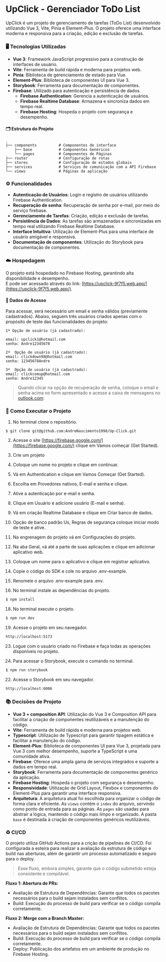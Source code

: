 # UpClick - Gerenciador ToDo List

UpClick é um projeto de gerenciamento de tarefas (ToDo List) desenvolvido utilizando Vue 3, Vite, Pinia e Element-Plus. O projeto oferece uma interface moderna e responsiva para a criação, edição e exclusão de tarefas.

### 🖥️ Tecnologias Utilizadas

- **Vue 3**: Framework JavaScript progressivo para a construção de interfaces de usuário.
- **Vite**: Ferramenta de build rápida e moderna para projetos web.
- **Pinia**: Biblioteca de gerenciamento de estado para Vue.
- **Element-Plus**: Biblioteca de componentes UI para Vue 3.
- **Storybook**: Ferramenta para documentação de componentes.
- **Firebase**: Utilizado para autenticação e persistência de dados.
    - **Firebase Authentication**: Gerencia a autenticação de usuários.
    - **Firebase Realtime Database**: Armazena e sincroniza dados em tempo real.
    - **Firebase Hosting**: Hospeda o projeto com segurança e desempenho.

#### 🗂️ Estrutura do Projeto
    .
    ├── components          # Componentes de interface
        ├── base            # Componentes Genéricos
        └── pages           # Componentes de Páginas
    ├── router              # Configuração de rotas
    ├── stores              # Configuração de estados globais
    ├── services            # Serviços de comunicação com a API Firebase
    └── views               # Páginas da aplicação

### ⚙️ Funcionalidades

- **Autenticação de Usuários**: Login e registro de usuários utilizando Firebase Authentication.
- **Recuperação de senha**: Recuperação de senha por e-mail, por meio do serviço firebase.
- **Gerenciamento de Tarefas**: Criação, edição e exclusão de tarefas.
- **Persistência de Dados**: As tarefas são armazenadas e sincronizadas em tempo real utilizando Firebase Realtime Database.
- **Interface Intuitiva**: Utilização de Element-Plus para uma interface de usuário amigável e responsiva.
- **Documentação de componentes**: Utilização do Storybook para documentação de componentes.

### ☁️ Hospedagem

O projeto está hospedado no Firebase Hosting, garantindo alta disponibilidade e desempenho.<br> 
E pode ser acessado através do link: [https://upclick-9f7f5.web.app/](https://upclick-9f7f5.web.app/).

#### 📝 Dados de Acesso

Para acessar, será necessário um email e senha válidos (previamente cadastrados). Abaixo, seguem três usuários criados apenas com o propósito de teste das funcionalidades do projeto:

```
1º Opção de usuário (já cadastrado):

email: upclick1@hotmail.com
senha: Andre12345678
```

```
2º  Opção de usuário (já cadastrado):
email: clickdown98@hotmail.com
senha: 12345678Andre
```

```
3º  Opção de usuário (já cadastrado):
email: clickcomup@hotmail.com
senha: Andre12345 
```

> Quando clicar na opção de recuperação de senha, coloque o email e senha acima no form apresentado e acesse a caixa de mensagens no [outlook.com](https://outlook.com): <br>


### 🚀 Como Executar o Projeto

1. No terminal clone o repositório.

```bash
$ git clone git@github.com:AndreNascimento1998/Up-Click.git
```

2. Acesse o site [https://firebase.google.com/](https://firebase.google.com/) clique em Vamos começar (Get Started).

3. Crie um projeto

4. Coloque um nome no projeto e clique em continuar.

5. Vá em Authentication e clique em Vamos Começar (Get Started).

6. Escolha em Provedores nativos, E-mail e senha e clique.

7. Ative a autenticação por e-mail e senha.

8. Clique em Usuário e adicione usuário (E-mail e senha).

9. Vá em criação Realtime Database e clique em Criar banco de dados.

10. Opção de banco padrão Us, Regras de segurança coloque iniciar modo de teste e ative. 

11. Na engrenagem do projeto vá em Configurações do projeto.

12. Na aba Geral, vá até a parte de suas aplicações e clique em adicionar aplicativo web.

13. Coloque um nome para o aplicativo e clique em registrar aplicativo.

14. Copie o código do SDK e cole no arquivo .env-example.

16. Renomeie o arquivo .env-example para .env.

17. No terminal instale as dependências do projeto.

```bash
$ npm install
```

18. No terminal execute o projeto.

```bash
$ npm run dev
```

19. Acesse o projeto em seu navegador.

```bash
http://localhost:5173
```

23. Logue com o usuário criado no Firebase e faça todas as operações disponíveis no projeto.

21. Para acessar o Storybook, execute o comando no terminal.

```bash
$ npm run storybook
```

22. Acesse o Storybook em seu navegador.

```bash
http://localhost:6006
```



### 📚 Decisões de Projeto

- **Vue 3 + composition API**: Utilização do Vue 3 e Composition API para facilitar a criação de componentes reutilizáveis e a manutenção do código.
- **Vite**: Ferramenta de build rápida e moderna para projetos web.
- **Typescript**: Utilização de Typescript para garantir tipagem estática e facilitar a manutenção do código.
- **Element-Plus**: Biblioteca de componentes UI para Vue 3, projetada para Vue 3 com melhor desempenho, suporte a TypeScript e uma comunidade ativa.
- **Firebase**: Oferece uma ampla gama de serviços integrados e suporte a dados em tempo real.
- **Storybook**: Ferramenta para documentação de componentes genérico da aplicação.
- **Firebase Hosting**: Hospeda o projeto com segurança e desempenho.
- **Responsividade**: Utilização de Grid Layout, Flexbox e componentes do Element-Plus para garantir uma interface responsiva.
- **Arquitetura**: A arquitetura atual foi escolhida para organizar o código de forma clara e eficiente. As `views` contêm o `index` do arquivo, servindo como ponto de entrada para as páginas. As `pages` são usadas para abstrair a lógica, mantendo o código mais limpo e organizado. A pasta `base` é destinada à criação de componentes genéricos reutilizáveis.

### ♻️ CI/CD

O projeto utiliza GitHub Actions para a crição de pipelines de CI/CD. Foi configurada a esteira para realizar a avaliação da estrutura de código e build nas aberturas, além de garantir um processo automatizado e seguro para o deploy.

> Esse fluxo, embora simples, garante que o código submetido esteja consistente e compilável.

**Fluxo 1: Abertura de PRs:**

- Avaliação de Estrutura de Dependências: Garante que todos os pacotes necessários para o build sejam instalados sem conflitos.
- Build: Execução do processo de build para verificar se o código compila corretamente.

**Fluxo 2: Merge com a Branch Master:**

- Avaliação de Estrutura de Dependências: Garante que todos os pacotes necessários para o build sejam instalados sem conflitos.
- Build: Execução do processo de build para verificar se o código compila corretamente.
- Deploy: Publicação dos artefatos em um ambiente de produção no Firebase Hosting.